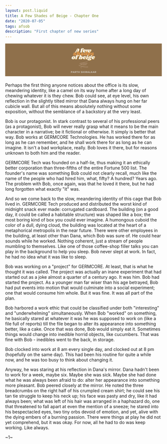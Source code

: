 ```yaml
---
layout: post.liquid
title: A Few Shades of Beige - Chapter One
date: "2020-07-05"
tags: afsob
description: "First chapter of new series"
---
```

<meta name="twitter:card" content="summary_large_image" />
 <meta name="twitter:title" content="How we used our new GraphQL Analytics API to build Firewall Analytics" />
 <meta name="twitter:description" content="Firewall Analytics is the first product in the Cloudflare dashboard to utilize the new GraphQL API. All Cloudflare dashboard products are built using the same public APIs that we provide to our customers, allowing us to understand the challenges they face when interfacing with our APIs." />
 <meta name="twitter:url" content="https://blog.cloudflare.com/how-we-used-our-new-graphql-api-to-build-firewall-analytics/" />
 <meta name="twitter:image" content="https://blog-cloudflare-com-assets.storage.googleapis.com/2019/09/analytics-API--copy@2x-1.png" />
 <meta name="twitter:label1" content="Written by" />
 <meta name="twitter:data1" content="Nick Downie" />
 <meta name="twitter:label2" content="Filed under" />
 <meta name="twitter:data2" content="Product News, Analytics, API, GraphQL" />
 <meta name="twitter:site" content="@cloudflare" />
 <meta property="og:image:width" content="1600" />
 <meta property="og:image:height" content="995" />
<meta name="twitter:image" content="/img/afsog.png" />
<img src="/img/afsog.png" class="image"><br/><br/>
Perhaps the first thing anyone notices about the office is its slow, meandering identity, like a camel on its way home after a long day of chewing whatever it is they chew. Bob could see, at eye level, his own reflection in the slightly tilted mirror that Dana always hung on her far cubicle wall. But all of this means absolutely nothing without some exposition, without the semblance of a backstory at the very least.

Bob is our protagonist. In stark contrast to several of his professional peers (as a protagonist), Bob will never really grasp what it means to be the main character in a narrative; be it fictional or otherwise. It simply is better that way. Bob works at GERMCORE Technologies. He has worked there for as long as he can remember, and he shall work there for as long as he can imagine. It isn't a bad workplace, really. Bob loves it there, but for reasons unknown to both him and the reader.

GERMCORE Tech was founded on a half-lie, thus making it an ethically better corporation than three-fifths of the entire Fortune 500 list. The founder's name was something Bob could not clearly recall, much like the name of the people who had hired him, what, fifty? A hundred? Years ago. The problem with Bob, once again, was that he loved it there, but he had long forgotten what exactly "it" was.

And so we come back to the slow, meandering identity of this cage that Bob lived in. GERMCORE Tech produced and distributed the worst kind of midnight snack ever made: corrugated cardboard. The building (on a good day, it could be called a habitable structure) was shaped like a box; the most boring kind of box you could ever imagine. A humongous cuboid the color of a dull, dying cloud, the building was located at the heart of a metaphorical metropolis in the near future. There were other employees in the building, at least other than Dana, which Bob was sure of. He could hear sounds while he worked. Nothing coherent, just a stream of people mumbling to themselves. Like one of those coffee-shop filler talks you can play in the background to help you sleep. Bob never slept at work. In fact, he had no idea what it was like to sleep.

Bob was working on a "project" for GERMCORE. At least, that is what he thought it was called. The project was actually an inane experiment that had started out as a joke almost a quarter of a century ago. It was him. Bob had started the project. As a younger man far wiser than his age betrayed, Bob had put events into motion that would culminate into a social experiment; one that would consume him whole. But it was fine. It was all part of the plan.

Bob harbored a work ethic that could be classified under both "interesting" and "underwhelming" simultaneously. When Bob "worked" on something, he basically stared at whatever it was he was supposed to work on (like a file full of reports) till the file began to alter its appearance into something better, like a cake. Once that was done, Bob would simply eat it. Sometimes things would change into inedible horrid objects, like cucumbers. That was fine with Bob - inedibles went to the back, in storage.

Bob clocked into work at 8 am every single day, and clocked out at 8 pm (hopefully on the same day). This had been his routine for quite a while now, and he was too busy to think about changing it.

Anyway, he was staring at his reflection in Dana's mirror. Dana hadn't been to work for a week, maybe six. Maybe she was sick. Maybe she had done what he was always been afraid to do: alter her appearance into something more pleasant. Bob peered closely at the mirror. He noted the three breadcrumbs on the right half of his crumpled cream shirt; he could see his tan tie struggle to keep his neck up; his face was pasty and dry, like it had always been; what was left of his hair was arranged in a haphazard do, one that threatened to fall apart at even the mention of a sneeze; he stared into his bespectacled eyes, two tiny orbs devoid of emotion, and yet, alive with the dying embers of a burning passion. There were things at play he did not yet comprehend, but it was okay. For now, all he had to do was keep working. Like always.

~1~
